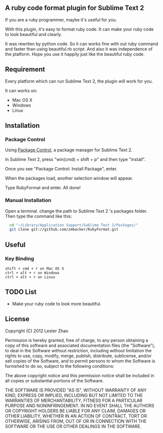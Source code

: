 ## A ruby code format plugin for Sublime Text 2

If you are a ruby programmer, maybe it's useful for you.

With this plugin, it's easy to format ruby code. It can make your ruby code to look beautiful and clearly.

It was rewriten by python code. So it can works fine with out ruby command and faster than using beautiful.rb script.
And also it was independence of the platform.
Hope you use it happily just like the beautiful ruby code.

## Requirement
 Every platform which can run Sublime Text 2, the plugin will work for you.

 It can works on:
- Mac OS X
- Windows
- Linux


## Installation

### Package Control

Using [Package Control](http://wbond.net/sublime_packages/package_control), a package manager for Sublime Text 2.

In Sublime Text 2, press "win(cmd) + shift + p" and then type "install".

Once you see "Package Control: Install Package", enter.

When the packages load, another selection window will appear. 

Type RubyFormat and enter. All done!

### Manual Installation
Open a terminal. change the path to Sublime Text 2 's packages folder.
Then type the command like this:
```bash
  cd "~/Library/Application Support/Sublime Text 2/Packages/"
  git clone git://github.com/zmbacker/RubyFormat.git
```

## Useful

### Key Binding
```
shift + cmd + r on Mac OS X
ctrl + alt + r on Windows
ctrl + alt + r on Linux
```


## TODO List
- Make your ruby code to look more beautiful.



## License
Copyright (C) 2012 Lester Zhao

Permission is hereby granted, free of charge, to any person obtaining a copy of
this software and associated documentation files (the "Software"), to deal in
the Software without restriction, including without limitation the rights to
use, copy, modify, merge, publish, distribute, sublicense, and/or sell copies
of the Software, and to permit persons to whom the Software is furnished to do
so, subject to the following conditions:

The above copyright notice and this permission notice shall be included in all
copies or substantial portions of the Software.

THE SOFTWARE IS PROVIDED "AS IS", WITHOUT WARRANTY OF ANY KIND, EXPRESS OR
IMPLIED, INCLUDING BUT NOT LIMITED TO THE WARRANTIES OF MERCHANTABILITY,
FITNESS FOR A PARTICULAR PURPOSE AND NONINFRINGEMENT. IN NO EVENT SHALL THE
AUTHORS OR COPYRIGHT HOLDERS BE LIABLE FOR ANY CLAIM, DAMAGES OR OTHER
LIABILITY, WHETHER IN AN ACTION OF CONTRACT, TORT OR OTHERWISE, ARISING FROM,
OUT OF OR IN CONNECTION WITH THE SOFTWARE OR THE USE OR OTHER DEALINGS IN THE
SOFTWARE.

